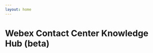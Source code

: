 ```yaml
---
layout: home
---
```



<!-- Welcome to the Webex Labs Repository. Here you will find step-by-step guides on how to enable and configure the Webex Contact Center features.


## Lab Content

| Lab ID |                         Lab Details                         | Dificulty | Estimated |
|:------:|:-----------------------------------------------------------:|:---------:|:---------:|
| Lab 0  | [Provisioning (Trials & Production) ]({{site.baseurl}}/pages/Provisioning/) |   EASY    |  40 min   |
| Lab 1  |               [Admin Experience]({{site.baseurl}}/pages/CH/)                |   EASY    |  30 min   |
| Lab 2  |             [IVR Contact Routing]({{site.baseurl}}/pages/IVR/)              |    MID    |  60 min   |
| Lab 3  |               [Agent Desktop]({{site.baseurl}}/pages/Agent/)                |   MID    |  55 min   |
| Lab 4  |          [Supervisor Desktop]({{site.baseurl}}/pages/Supervisor/)           |   EASY    |  40 min   |
| Lab 5  |           [Analyzer Deep Dive]({{site.baseurl}}/pages/Analyzer/)            |    MID    |  120 min   |
| Lab 6  |               [CRM Integration]({{site.baseurl}}/pages/CRM/)                |   HARD    |  90 min   |
| Lab 7  |        [Google CCAI & TTS Integration]({{site.baseurl}}/pages/CCAI/)        |   MID    |  90 min   |
| Lab 8  |             [Feedback and Journey]({{site.baseurl}}/pages/JDS_XM/)             |    EASY    |  30 min   |
| Lab 9  |       [Outbound Campaign - Acqueon]({{site.baseurl}}/pages/Acqueon/)        |    MID    |  30 min   |
| Lab 10 |            [QM/WFO - Calabrio]({{site.baseurl}}/pages/Calabrio/)            |    TBD    |  TBD  |
| Lab 11 |                [Webex CC APIs]({{site.baseurl}}/pages/API/)                 |   HARD    |  90 min   |
| Lab 12 |             [Digital Channels]({{site.baseurl}}/pages/Digital/)             |    MID    |  560 min  |



<center><img src="{{site.baseurl}}/assets/gitbook/images/webex.png" width="100"></center> -->

<!-- <!DOCTYPE html> -->
<!-- <html lang="en"> -->


  <meta charset="UTF-8">
  <meta name="viewport" content="width=device-width, initial-scale=1.0">
  <title>Webex Contact Center Knowledge Hub</title>
  <script type="module" src="https://webexcc-sa.github.io/dist/hub-widgets/hub-widgets.esm.js"></script>
  <script nomodule src="https://webexcc-sa.github.io/dist/index.js"></script>
  <link rel="stylesheet" href="https://webexcc-sa.github.io/style.css">
<style> .page-inner{max-width:unset;}</style>

<body>
  <pagetitle>
    <h1>Webex Contact Center Knowledge Hub (beta)</h1>

  </pagetitle>


  <k-hub-tiles t-list="https://webexcc-sa.github.io/tiles.json,https://webexcc-sa.github.io/tools/advertise/tiles.json"></k-hub-tiles>
  <k-hub-links l-list="https://webexcc-sa.github.io/links.json"></k-hub-links>
</body>

